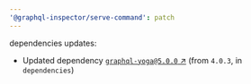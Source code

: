```yaml
---
'@graphql-inspector/serve-command': patch
---
```

dependencies updates:
  - Updated dependency [`graphql-yoga@5.0.0` ↗︎](https://www.npmjs.com/package/graphql-yoga/v/5.0.0)
    (from `4.0.3`, in `dependencies`)
